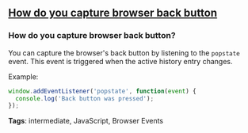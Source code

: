 ## [How do you capture browser back button](#how-do-you-capture-browser-back-button)

### How do you capture browser back button?

You can capture the browser's back button by listening to the `popstate` event. This event is triggered when the active history entry changes.

Example:

```javascript
window.addEventListener('popstate', function(event) {
  console.log('Back button was pressed');
});
```

**Tags**: intermediate, JavaScript, Browser Events


